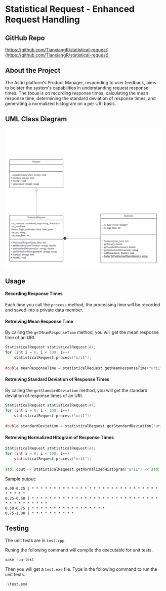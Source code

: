 # Statistical Request - Enhanced Request Handling

## GitHub Repo

[https://github.com/TianxiangR/statistical-request](https://github.com/TianxiangR/statistical-request)

## About the Project

The Astiri platform's Product Manager, responding to user feedback, aims to bolster the system's capabilities in understanding request response times. The focus is on recording response times, calculating the mean response time, determining the standard deviation of response times, and generating a normalized histogram on a per URI basis.

## UML Class Diagram

![UML Class](./docs/UML%20class%20(3).png)

## Usage

#### Recording Response Times

Each time you call the `process` method, the processing time will be recorded and saved into a private data member.

#### Retreiving Mean Response Time

By calling the `getMeanResponseTime` method, you will get the mean resposne time of an URI.

```cpp
StatisticalRequest statisticalRequest(4);
for (int i = 0; i < 100; i++)
    statisticalRequest.process("uri1");

double meanResponseTime = statisticalRequest.getMeanResponseTime("uri1");
```

#### Retreiving Standard Deviation of Response Times

By calling the `getStandardDeviation` method, you will get the standard deviation of response times of an URI.

```cpp
StatisticalRequest statisticalRequest(4);
for (int i = 0; i < 100; i++)
    statisticalRequest.process("uri1");

double standardDeviation = statisticalRequest.getStandardDeviation("uri1")
```

#### Retreiving Normalized Hitogram of Response Times

```cpp
StatisticalRequest statisticalRequest(4);
for (int i = 0; i < 100; i++)
    statisticalRequest.process("uri1");

std::cout << statisticalRequest.getNormalizedHistogram("uri1") << std::endl;
```

Sample output:
```
0.00-0.25 | * * * * * * * * * * * * * * * * * * * * * * * * * * * * * * * * * * 
0.25-0.50 | * * * * * * * * * * * * * * * * * * * * * * * * * * * * * * * * * * * * * * *
0.50-0.75 | * * * * * * * * * * * * * * * * *
0.75-1.00 | * * * * * * * * * *
```

## Testing

The unit tests are in `test.cpp`.

Runing the following command will compile the executable for unit tests.

```sh
make run-test
```
Then you will get a `test.exe` file. Type in the following command to run the unit tests.

```
.\test.exe
```


